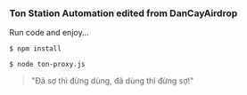 ### Ton Station Automation edited from DanCayAirdrop
Run code and enjoy...

`$ npm install`

`$ node ton-proxy.js`

> "Đã sợ thì đừng dùng, đã dùng thì đừng sợ!"
